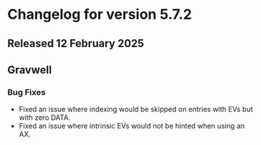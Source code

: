 # Changelog for version 5.7.2

## Released 12 February 2025

## Gravwell

### Bug Fixes

* Fixed an issue where indexing would be skipped on entries with EVs but with zero DATA.
* Fixed an issue where intrinsic EVs would not be hinted when using an AX. 
